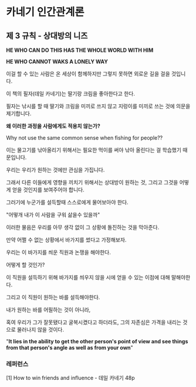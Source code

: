 # 카네기 인간관계론

## 제 3 규칙 - 상대방의 니즈

**HE WHO CAN DO THIS HAS THE WHOLE WORLD WITH HIM**

**HE WHO CANNOT WAKS A LONELY WAY**

이걸 할 수 있는 사람은 온 세상이 함께하지만 그렇지 못하면 외로운 길을 걸을 것입니다.



이 책의 필자(데일 카네기)는 딸기랑 크림을 좋아한다고 한다. 

필자는 낚시를 할 때 딸기와 크림을 미끼로 쓰지 않고 지렁이를 미끼로 쓰는 것에 의문을 제기합니다.

**왜 이러한 과정을 사람에게도 적용치 않는가?**



Why not use the same common sense when fishing for people??



이는 물고기를 낚아올리기 위해서는 필요한 먹이를 써야 낚아 올린다는 걸 학습했기 때문입니다.

우리는 우리가 원하는 것에만 관심을 가집니다.

그래서 다른 이들에게 영향을 끼치기 위해서는 상대방이 원하는 것, 그리고 그것을 어떻게 얻을 것인지를 보여주어야 합니다.



그러기에 누군가를 설득할때 스스로에게 물어보아야 한다.

"어떻개 내가 이 사람을 구워 삶을수 있을까"

이러한 물음은 우리를 아무 생각 없이 그 상황에 돌진하는 것을 막아준다.



만약 어쩔 수 없는 상황에서 바가지를 썼다고 가정해보자.

우리는 이 바가지를 씌운 직원과 논쟁을 해야한다.

어떻게 할 것인가?

이 직원을 설득하기 위해 바가지를 씌우지 않을 시에 얻을 수 있는 이점에 대해 말해야한다.

그리고 이 직원이 원하는 바를 설득해야한다.

내가 원하는 바를 어필하는 것이 아니라,



혹여 우리가 그가 잘못됐다고 굴복시켰다고 하더라도, 그의 자존심은 가격을 내리는 것으로 물러나지 않을 것이다.

"**It lies in the ability to get the other person's point of view and see things from that person's angle as well as from your own**"









### 레퍼런스

[1] How to win friends and influence - 데일 카네기 48p

